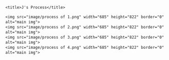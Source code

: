 <!DOCTYPE html>
<html lang="en">
    
    <title>J's Process</title>
 <body>
        </body>

    <img src="image/process of 1.png" width="685" height="822" border="0" alt="main img">
    <img src="image/process of 2.png" width="685" height="822" border="0" alt="main img">
    <img src="image/process of 3.png" width="685" height="822" border="0" alt="main img">
    <img src="image/process of 4.png" width="685" height="822" border="0" alt="main img">

</html>

